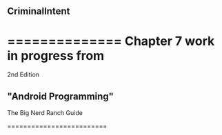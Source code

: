 ## CriminalIntent
==============
Chapter 7 work in progress
from
===================

2nd Edition
## "Android Programming"
The Big Nerd Ranch Guide

=========================